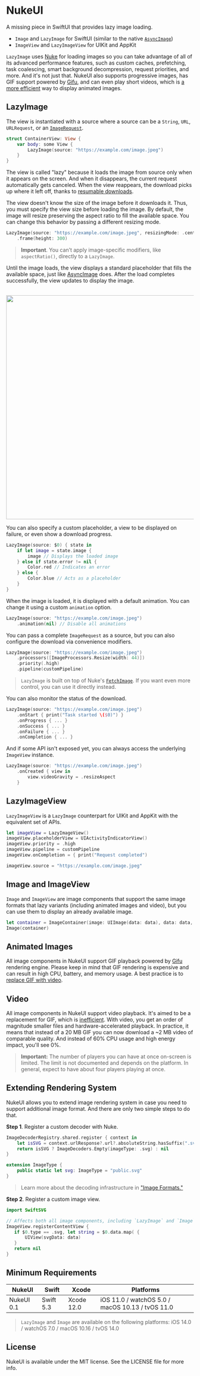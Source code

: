 # NukeUI

A missing piece in SwiftUI that provides lazy image loading.

- `Image` and `LazyImage` for SwiftUI (similar to the native [`AsyncImage`](https://developer.apple.com/documentation/SwiftUI/AsyncImage))
- `ImageView` and `LazyImageView` for UIKit and AppKit

`LazyImage` uses [Nuke](https://github.com/kean/Nuke) for loading images so you can take advantage of all of its advanced performance features, such as custom caches, prefetching, task coalescing, smart background decompression, request priorities, and more. And it's not just that. NukeUI also supports progressive images, has GIF support powered by [Gifu](https://github.com/kaishin/Gifu), and can even play short videos, which is [a more efficient](https://web.dev/replace-gifs-with-videos/) way to display animated images.

## LazyImage

The view is instantiated with a source where a source can be a `String`, `URL`, `URLRequest`, or an [`ImageRequest`](https://kean.blog/nuke/guides/customizing-requests).

```swift
struct ContainerView: View {
    var body: some View {
        LazyImage(source: "https://example.com/image.jpeg")
    }
}
```

The view is called "lazy" because it loads the image from source only when it appears on the screen. And when it disappears, the current request automatically gets canceled. When the view reappears, the download picks up where it left off, thanks to [resumable downloads](https://kean.blog/post/resumable-downloads). 

The view doesn't know the size of the image before it downloads it. Thus, you must specify the view size before loading the image. By default, the image will resize preserving the aspect ratio to fill the available space. You can change this behavior by passing a different resizing mode.

```swift
LazyImage(source: "https://example.com/image.jpeg", resizingMode: .center)
    .frame(height: 300)
```

> **Important**. You can’t apply image-specific modifiers, like `aspectRatio()`, directly to a `LazyImage`.

Until the image loads, the view displays a standard placeholder that fills the available space, just like [AsyncImage](https://developer.apple.com/documentation/SwiftUI/AsyncImage) does. After the load completes successfully, the view updates to display the image.

<br>
<img src="https://user-images.githubusercontent.com/1567433/121760622-bf4b9080-caf9-11eb-8727-bb53eb1736ea.png" width="600px">
<br>

You can also specify a custom placeholder, a view to be displayed on failure, or even show a download progress.

```swift
LazyImage(source: $0) { state in
    if let image = state.image {
        image // Displays the loaded image
    } else if state.error != nil {
        Color.red // Indicates an error
    } else {
        Color.blue // Acts as a placeholder
    }
}
```

When the image is loaded, it is displayed with a default animation. You can change it using a custom `animation` option.

```swift
LazyImage(source: "https://example.com/image.jpeg")
    .animation(nil) // Disable all animations
```

You can pass a complete `ImageRequest` as a source, but you can also configure the download via convenience modifiers.

```swift
LazyImage(source: "https://example.com/image.jpeg")
    .processors([ImageProcessors.Resize(width: 44)])
    .priority(.high)
    .pipeline(customPipeline)
```

> `LazyImage` is built on top of Nuke's [`FetchImage`](https://kean.blog/nuke/guides/swiftui#fetchimage). If you want even more control, you can use it directly instead.  

You can also monitor the status of the download.

```swift
LazyImage(source: "https://example.com/image.jpeg")
    .onStart { print("Task started \($0)") }
    .onProgress { ... }
    .onSuccess { ... }
    .onFailure { ... }
    .onCompletion { ... }
```

And if some API isn't exposed yet, you can always access the underlying `ImageView` instance.

```swift
LazyImage(source: "https://example.com/image.jpeg")
    .onCreated { view in 
        view.videoGravity = .resizeAspect
    }
```

## LazyImageView

`LazyImageView` is a `LazyImage` counterpart for UIKit and AppKit with the equivalent set of APIs.

```swift
let imageView = LazyImageView()
imageView.placeholderView = UIActivityIndicatorView()
imageView.priority = .high
imageView.pipeline = customPipeline
imageView.onCompletion = { print("Request completed")

imageView.source = "https://example.com/image.jpeg"
````

## Image and ImageView

`Image` and `ImageView` are image components that support the same image formats that lazy variants (including animated images and video), but you can use them to display an already available image.

```swift
let container = ImageContainer(image: UIImage(data: data), data: data, type: .gif)
Image(container)
```

## Animated Images

All image components in NukeUI support GIF playback powered by [Gifu](https://github.com/kaishin/Gifu) rendering engine. Please keep in mind that GIF rendering is expensive and can result in high CPU, battery, and memory usage. A best practice is to [replace GIF with video](https://web.dev/replace-gifs-with-videos/).

## Video

All image components in NukeUI support video playback. It's aimed to be a replacement for GIF, which is [inefficient](https://web.dev/replace-gifs-with-videos/). With video, you get an order of magnitude smaller files and hardware-accelerated playback. In practice, it means that instead of a 20 MB GIF you can now download a ~2 MB video of comparable quality. And instead of 60% CPU usage and high energy impact, you'll see 0%.

> **Important:** The number of players you can have at once on-screen is limited. The limit is not documented and depends on the platform. In general, expect to have about four players playing at once.

## Extending Rendering System

NukeUI allows you to extend image rendering system in case you need to support additional image format. And there are only two simple steps to do that.

**Step 1**. Register a custom decoder with Nuke.

```swift
ImageDecoderRegistry.shared.register { context in
    let isSVG = context.urlResponse?.url?.absoluteString.hasSuffix(".svg") ?? false
    return isSVG ? ImageDecoders.Empty(imageType: .svg) : nil
}

extension ImageType {
    public static let svg: ImageType = "public.svg"
}
```

> Learn more about the decoding infrastructure in ["Image Formats."](https://kean.blog/nuke/guides/image-formats)

**Step 2**. Register a custom image view.

 ```swift
import SwiftSVG

// Affects both all image components, including `LazyImage` and `Image`
ImageView.registerContentView {
    if $0.type == .svg, let string = $0.data.map( {
        UIView(svgData: data)
    }
    return nil
}
```

## Minimum Requirements

| NukeUI          | Swift           | Xcode           | Platforms                                         |
|---------------|-----------------|-----------------|---------------------------------------------------|
| NukeUI 0.1    | Swift 5.3       | Xcode 12.0      | iOS 11.0 / watchOS 5.0 / macOS 10.13 / tvOS 11.0  |

> `LazyImage` and `Image` are available on the following platforms: iOS 14.0 / watchOS 7.0 / macOS 10.16 / tvOS 14.0

## License

NukeUI is available under the MIT license. See the LICENSE file for more info.
